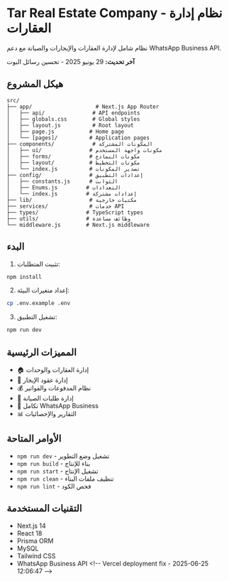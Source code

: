 # Tar Real Estate Company - نظام إدارة العقارات

نظام شامل لإدارة العقارات والإيجارات والصيانة مع دعم WhatsApp Business API.

**آخر تحديث:** 29 يونيو 2025 - تحسين رسائل البوت

## هيكل المشروع

```
src/
├── app/                    # Next.js App Router
│   ├── api/               # API endpoints
│   ├── globals.css        # Global styles
│   ├── layout.js          # Root layout
│   ├── page.js           # Home page
│   └── [pages]/          # Application pages
├── components/            # المكونات المشتركة
│   ├── ui/               # مكونات واجهة المستخدم
│   ├── forms/            # مكونات النماذج
│   ├── layout/           # مكونات التخطيط
│   └── index.js          # تصدير المكونات
├── config/               # إعدادات التطبيق
│   ├── constants.js      # الثوابت
│   ├── Enums.js         # التعدادات
│   └── index.js         # إعدادات مشتركة
├── lib/                  # مكتبات خارجية
├── services/             # خدمات API
├── types/               # TypeScript types
├── utils/               # وظائف مساعدة
└── middleware.js        # Next.js middleware
```

## البدء

1. تثبيت المتطلبات:
```bash
npm install
```

2. إعداد متغيرات البيئة:
```bash
cp .env.example .env
```

3. تشغيل التطبيق:
```bash
npm run dev
```

## المميزات الرئيسية

- 🏠 إدارة العقارات والوحدات
- 📝 إدارة عقود الإيجار
- 💰 نظام المدفوعات والفواتير
- 🔧 إدارة طلبات الصيانة
- 📱 تكامل WhatsApp Business
- 📊 التقارير والإحصائيات

## الأوامر المتاحة

- `npm run dev` - تشغيل وضع التطوير
- `npm run build` - بناء للإنتاج
- `npm run start` - تشغيل الإنتاج
- `npm run clean` - تنظيف ملفات البناء
- `npm run lint` - فحص الكود

## التقنيات المستخدمة

- Next.js 14
- React 18
- Prisma ORM
- MySQL
- Tailwind CSS
- WhatsApp Business API
< ! - -   V e r c e l   d e p l o y m e n t   f i x   -   2 0 2 5 - 0 6 - 2 5   1 2 : 0 6 : 4 7   - - > 
 
 